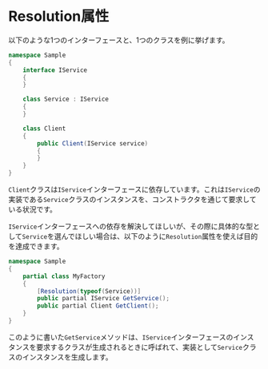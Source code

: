 
# Resolution属性

以下のような1つのインターフェースと、1つのクラスを例に挙げます。

```csharp
namespace Sample
{
    interface IService
    {
    }

    class Service : IService
    {
    }

    class Client
    {
        public Client(IService service)
        {
        }
    }
}
```

`Client`クラスは`IService`インターフェースに依存しています。これは`IService`の実装である`Service`クラスのインスタンスを、コンストラクタを通じて要求している状況です。

`IService`インターフェースへの依存を解決してほしいが、その際に具体的な型として`Service`を選んでほしい場合は、以下のように`Resolution`属性を使えば目的を達成できます。

```csharp
namespace Sample
{
    partial class MyFactory
    {
        [Resolution(typeof(Service))]
        public partial IService GetService();
        public partial Client GetClient();
    }
}
```

このように書いた`GetService`メソッドは、`IService`インターフェースのインスタンスを要求するクラスが生成されるときに呼ばれて、実装として`Service`クラスのインスタンスを生成します。
